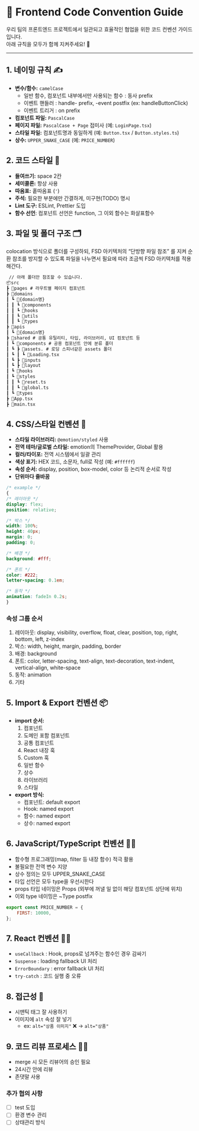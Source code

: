 # 🚀 Frontend Code Convention Guide

우리 팀의 프론트엔드 프로젝트에서 일관되고 효율적인 협업을 위한 코드 컨벤션 가이드입니다.  
아래 규칙을 모두가 함께 지켜주세요! 🙌

---

## 1. 네이밍 규칙 ✍️

- **변수/함수:** `camelCase`
    - 일반 함수, 컴포넌트 내부에서만 사용되는 함수 : 동사 prefix
    - 이벤트 핸들러 : handle- prefix, -event postfix (ex: handleButtonClick)
    - 이벤트 트리거 : on prefix
- **컴포넌트 파일:** `PascalCase`
- **페이지 파일:** `PascalCase + Page` 접미사 (예: `LoginPage.tsx`)
- **스타일 파일:** 컴포넌트명과 동일하게 (예: `Button.tsx` / `Button.styles.ts`)
- **상수:** `UPPER_SNAKE_CASE` (예: `PRICE_NUMBER`)

## 2. 코드 스타일 🎨

- **들여쓰기:** space 2칸
- **세미콜론:** 항상 사용
- **따옴표:** 홑따옴표 (`'`)
- **주석:** 필요한 부분에만 간결하게, 미구현(TODO) 명시
- **Lint 도구:** ESLint, Prettier 도입
- **함수 선언**: 컴포넌트 선언은 function, 그 이외 함수는 화살표함수

## 3. 파일 및 폴더 구조 🗂️

colocation 방식으로 폴더를 구성하되, FSD 아키텍처의 “단방향 파일 참조” 를 지켜 순환 참조를 방지할 수 있도록 파일을 나누면서 필요에 따라 조금씩 FSD 아키텍처를 적용해간다.

```md
 // 아래 폴더만 참조할 수 있습니다.
📦src
┣ 📂pages # 라우트별 페이지 컴포넌트
┣ 📂domains
┃ ┗ 📂{domain명}
┃ ┃ ┗ 📂components
┃ ┃ ┗ 📂hooks
┃ ┃ ┗ 📂utils
┃ ┃ ┗ 📂types
┣ 📂apis
┃ ┗ 📂{domain명}
┣ 📂shared # 공통 유틸리티, 타입, 라이브러리, UI 컴포넌트 등
┃ ┗ 📂components # 공용 컴포넌트 안에 분류 폴더
┃ ┗ ┣ 📂assets. # 로딩 스피너같은 assets 폴더
┃ ┗ ┃ ┗ 📜Loading.tsx
┃ ┗ ┣ 📂inputs
┃ ┗ ┣ 📂layout
┃ ┗ 📂hooks
┃ ┗ 📂styles
┃ ┃ ┗ 📜reset.ts
┃ ┃ ┗ 📜global.ts
┃ ┗ 📂types
┣ 📜App.tsx
┣ 📜main.tsx
```

## 4. CSS/스타일 컨벤션 💅

- **스타일 라이브러리:** `@emotion/styled` 사용
- **전역 테마/글로벌 스타일:** emotion의 ThemeProvider, Global 활용
- **컬러/타이포:** 전역 시스템에서 일괄 관리
- **색상 표기:** HEX 코드, 소문자, full로 작성 (예: `#ffffff`)
- **속성 순서:** display, position, box-model, color 등 논리적 순서로 작성
- **단위마다 줄바꿈**

```css
/* example */
{
/* 레이아웃 */
display: flex;
position: relative;

/* 박스 */
width: 100%;
height: 40px;
margin: 0;
padding: 0;

/* 배경 */
background: #fff;

/* 폰트 */
color: #222;
letter-spacing: 0.1em;

/* 동작 */
animation: fadeIn 0.2s;
}
```

### 속성 그룹 순서

1. 레이아웃:
   display, visibility, overflow, float, clear, position, top, right, bottom, left, z-index
2. 박스:
   width, height, margin, padding, border
3. 배경: background
4. 폰트:
   color, letter-spacing, text-align, text-decoration, text-indent, vertical-align, white-space
5. 동작: animation
6. 기타

## 5. Import & Export 컨벤션 📦

- **import 순서:**
    1. 컴포넌트
    2. 도메인 포함 컴포넌트
    3. 공통 컴포넌트
    4. React 내장 훅
    5. Custom 훅
    6. 일반 함수
    7. 상수
    8. 라이브러리
    9. 스타일
- **export 방식:**
    - 컴포넌트: default export
    - Hook: named export
    - 함수: named export
    - 상수: named export

## 6. JavaScript/TypeScript 컨벤션 🧑‍💻

- 함수형 프로그래밍(map, filter 등 내장 함수) 적극 활용
- 불필요한 전역 변수 지양
- 상수 정의는 모두 UPPER_SNAKE_CASE
- 타입 선언은 모두 type을 우선시한다
- props 타입 네이밍은 Props (외부에 꺼낼 일 없이 해당 컴포넌트 상단에 위치)
- 이외 type 네이밍은 ~Type postfix

```jsx
export const PRICE_NUMBER = {
    FIRST: 10000,
};
```

## 7. React 컨벤션 🧑‍💻

- `useCallback` : Hook, props로 넘겨주는 함수인 경우 감싸기
- `Suspense` : loading fallback UI 처리
- `ErrorBoundary` : error fallback UI 처리
- `try-catch` : 코드 실행 중 오류

## 8. 접근성 📡

- 시맨틱 태그 잘 사용하기
- 이미지에 `alt` 속성 잘 넣기
    - ex: `alt="상품 이미지"` ❌ → `alt="상품"`

## 9. 코드 리뷰 프로세스 ✍🏻

- merge 시 모든 리뷰어의 승인 필요
- 24시간 안에 리뷰
- 존댓말 사용

### 추가 협의 사항

- [ ] test 도입
- [ ] 환경 변수 관리
- [ ] 상태관리 방식
